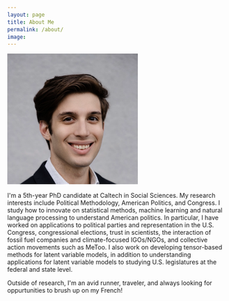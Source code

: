 ```yaml
---
layout: page
title: About Me
permalink: /about/
image: 
---
```




<img src='/images/IMG_2236.png' alt="danny ebanks headshot" width="300" height="300" class="center">

I'm a 5th-year PhD candidate at Caltech in Social Sciences. My research interests include Political Methodology, American Politics, and Congress. I study how to innovate on statistical methods, machine learning  and natural language processing to understand American politics. In particular, I have worked on applications to political parties and representation in the U.S. Congress, congressional elections, trust in scientists, the interaction of fossil fuel companies and climate-focused IGOs/NGOs, and collective action movements such as MeToo. I also work on developing tensor-based methods for latent variable models, in addition to understanding applications for latent variable models to studying U.S. legislatures at the federal and state level. <br>

Outside of research, I'm an avid runner, traveler, and always looking for oppurtunities to brush up on my French!
